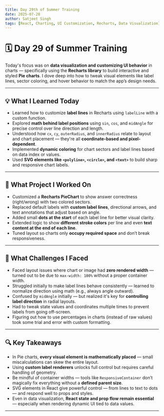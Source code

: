 ```yaml
---
title: Day 29th of Summer Training
date: 2025-07-28
author: Satjeet Singh
tags: [React, Charting, UI Customization, Recharts, Data Visualization]
---
```


# 🗓️ Day 29 of Summer Training

Today's focus was on **data visualization and customizing UI behavior** in charts — specifically using the **Recharts library** to build interactive and styled **Pie charts**. I dove deep into how to tweak visual elements like label lines, sector coloring, and hover behavior to match the app’s design needs.

---

## 💡 What I Learned Today

- Learned how to customize **label lines** in Recharts using `labelLine` with a custom function.
- Explored **math behind label positions** using `sin`, `cos`, and `midAngle` for precise control over line direction and length.
- Understood how `cx`, `cy`, `outerRadius`, and `innerRadius` relate to layout and chart placement — they're all **coordinate-based and pixel-dependent**.
- Implemented **dynamic coloring** for chart sectors and label lines based on data index or values.
- Used **SVG elements like `<polyline>`, `<circle>`, and `<text>`** to build sharp and responsive chart labels.

---

## 🧪 What Project I Worked On

- Customized a **Recharts PieChart** to show answer correctness (right/wrong) with two colored sectors.
- Replaced default labels with **custom label lines**, directional arrows, and text annotations that adjust based on angle.
- Added small **dots at the start** of each label line for better visual clarity.
- Extended logic to show **different stroke colors** per line and even **text content at the end of each line**.
- Tuned layout so charts only **occupy required space** and don’t break responsiveness.

---

## 🎯 What Challenges I Faced

- Faced layout issues where chart or image had **zero rendered width** — turned out to be due to `max-width: 100%` without a proper container width.
- Struggled initially to make label lines behave consistently — learned to normalize direction using math (e.g., always angle outward).
- Confused by `midAngle` initially — but realized it's key for **controlling label direction** in radial layouts.
- Had to tweak state values and coordinates multiple times to prevent labels from going off-screen.
- Figuring out how to use percentages in charts (instead of raw values) took some trial and error with custom formatting.

---

## 🔍 Key Takeaways

- In Pie charts, **every visual element is mathematically placed** — small miscalculations can skew the entire layout.
- Using **custom label renderers** unlocks full control but requires careful handling of geometry.
- Be mindful of container widths — tools like `ResponsiveContainer` don’t magically fix everything without a **defined parent size**.
- SVG elements in React give powerful control — from lines to text to dots — and respond well to props and styles.
- Even in data visualization, **React state and prop flow remain essential** — especially when rendering dynamic UI tied to data values.

---
